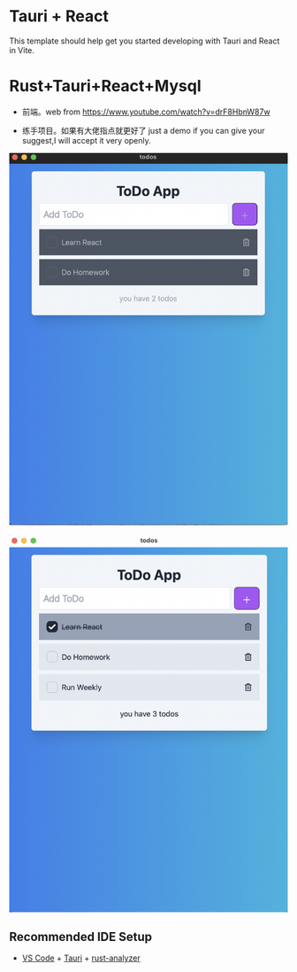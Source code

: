 # Tauri + React

This template should help get you started developing with Tauri and React in Vite.

# Rust+Tauri+React+Mysql

- 前端。web  from https://www.youtube.com/watch?v=drF8HbnW87w


- 练手项目。如果有大佬指点就更好了 just a demo if you can give your suggest,I will accept it very openly. 

![viewDark](public/viewDark.png)

![view](public/view.png)






## Recommended IDE Setup

- [VS Code](https://code.visualstudio.com/) + [Tauri](https://marketplace.visualstudio.com/items?itemName=tauri-apps.tauri-vscode) + [rust-analyzer](https://marketplace.visualstudio.com/items?itemName=rust-lang.rust-analyzer)

